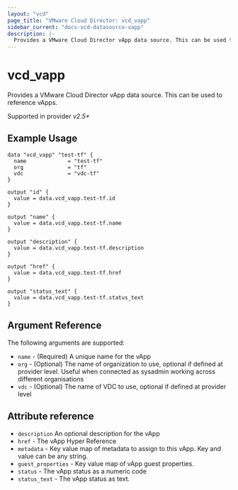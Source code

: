 ```yaml
---
layout: "vcd"
page_title: "VMware Cloud Director: vcd_vapp"
sidebar_current: "docs-vcd-datasource-vapp"
description: |-
  Provides a VMware Cloud Director vApp data source. This can be used to reference vApps.
---
```


# vcd\_vapp

Provides a VMware Cloud Director vApp data source. This can be used to reference vApps.

Supported in provider *v2.5+*

## Example Usage


```hcl
data "vcd_vapp" "test-tf" {
  name             = "test-tf"
  org              = "tf"
  vdc              = "vdc-tf"
}

output "id" {
  value = data.vcd_vapp.test-tf.id
}

output "name" {
  value = data.vcd_vapp.test-tf.name
}

output "description" {
  value = data.vcd_vapp.test-tf.description
}

output "href" {
  value = data.vcd_vapp.test-tf.href
}

output "status_text" {
  value = data.vcd_vapp.test-tf.status_text
}
```

## Argument Reference

The following arguments are supported:

* `name` - (Required) A unique name for the vApp
* `org` - (Optional) The name of organization to use, optional if defined at provider level. Useful when connected as sysadmin working across different organisations
* `vdc` - (Optional) The name of VDC to use, optional if defined at provider level

## Attribute reference

* `description` An optional description for the vApp
* `href` - The vApp Hyper Reference
* `metadata` -  Key value map of metadata to assign to this vApp. Key and value can be any string. 
* `guest_properties` -  Key value map of vApp guest properties.
* `status` -  The vApp status as a numeric code
* `status_text` -  The vApp status as text.
